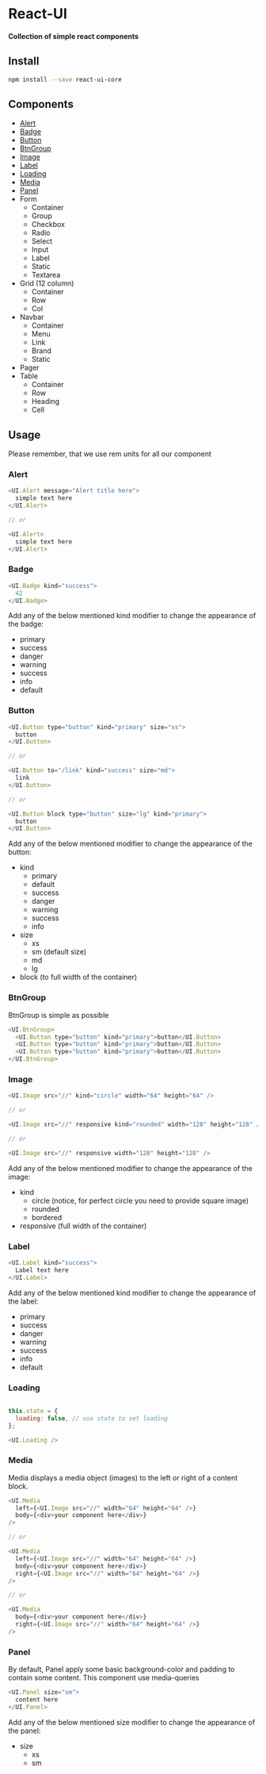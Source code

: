 # React-UI

#### Collection of simple react components

## Install
```sh
npm install --save react-ui-core
```

## Components
* [Alert](#alert)
* [Badge](#badge)
* [Button](#button)
* [BtnGroup](#btngroup)
* [Image](#image)
* [Label](#label)
* [Loading](#loading)
* [Media](#media)
* [Panel](#panel)
* Form
  - Container
  - Group
  - Checkbox
  - Radio
  - Select
  - Input
  - Label
  - Static
  - Textarea
* Grid (12 column)
  - Container
  - Row
  - Col
* Navbar
  - Container
  - Menu
  - Link
  - Brand
  - Static
* Pager
* Table
  - Container
  - Row
  - Heading
  - Cell

## Usage

Please remember, that we use rem units for all our component

### Alert

```js
<UI.Alert message="Alert title here">
  simple text here
</UI.Alert>

// or

<UI.Alert>
  simple text here
</UI.Alert>
```

### Badge

```js
<UI.Badge kind="success">
  42
</UI.Badge>
```

Add any of the below mentioned kind modifier to change the appearance of the badge:
- primary
- success
- danger
- warning
- success
- info
- default

### Button

```js
<UI.Button type="button" kind="primary" size="xs">
  button
</UI.Button>

// or

<UI.Button to="/link" kind="success" size="md">
  link
</UI.Button>

// or

<UI.Button block type="button" size="lg" kind="primary">
  button
</UI.Button>
```

Add any of the below mentioned modifier to change the appearance of the button:
* kind
  - primary
  - default
  - success
  - danger
  - warning
  - success
  - info
* size
  - xs
  - sm (default size)
  - md
  - lg
* block (to full width of the container)


### BtnGroup

BtnGroup is simple as possible
```js
<UI.BtnGroup>
  <UI.Button type="button" kind="primary">button</UI.Button>
  <UI.Button type="button" kind="primary">button</UI.Button>
  <UI.Button type="button" kind="primary">button</UI.Button>
</UI.BtnGroup>
```

### Image

```js
<UI.Image src="//" kind="circle" width="64" height="64" />

// or

<UI.Image src="//" responsive kind="rounded" width="128" height="128" />

// or

<UI.Image src="//" responsive width="128" height="128" />

```

Add any of the below mentioned modifier to change the appearance of the image:
* kind
  - circle (notice, for perfect circle you need to provide square image)
  - rounded
  - bordered
* responsive (full width of the container)

### Label

```js
<UI.Label kind="success">
  Label text here
</UI.Label>
```

Add any of the below mentioned kind modifier to change the appearance of the label:
- primary
- success
- danger
- warning
- success
- info
- default

### Loading

```js

this.state = {
  loading: false, // use state to set loading
};

<UI.Loading />
```

### Media

Media displays a media object (images) to the left or right of a content block.

```js
<UI.Media
  left={<UI.Image src="//" width="64" height="64" />}
  body={<div>your component here</div>}
/>

// or

<UI.Media
  left={<UI.Image src="//" width="64" height="64" />}
  body={<div>your component here</div>}
  right={<UI.Image src="//" width="64" height="64" />}
/>

// or

<UI.Media
  body={<div>your component here</div>}
  right={<UI.Image src="//" width="64" height="64" />}
/>

```

### Panel

By default, Panel apply some basic background-color and padding to contain some content.
This component use media-queries

```js
<UI.Panel size="sm">
  content here
</UI.Panel>
```

Add any of the below mentioned size modifier to change the appearance of the panel:
* size
  - xs
  - sm
